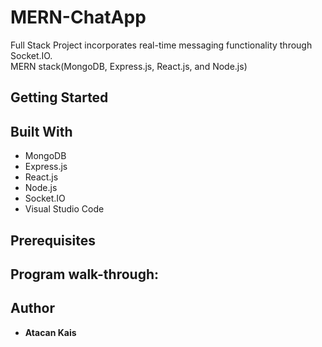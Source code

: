 # MERN-ChatApp

Full Stack Project incorporates real-time messaging functionality through Socket.IO.<br />
MERN stack(MongoDB, Express.js, React.js, and Node.js)

## Getting Started

## Built With

- MongoDB
- Express.js
- React.js
- Node.js
- Socket.IO
- Visual Studio Code

## Prerequisites

## Program walk-through:

## Author

- **Atacan Kais**
